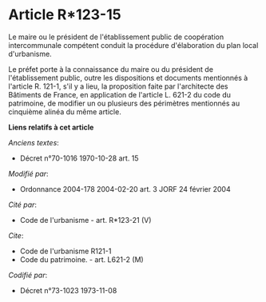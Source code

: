 # Article R*123-15

Le maire ou le président de l'établissement public de coopération intercommunale compétent conduit la procédure d'élaboration
du plan local d'urbanisme.

Le préfet porte à la connaissance du maire ou du président de l'établissement public, outre les dispositions et documents
mentionnés à l'article R. 121-1, s'il y a lieu, la proposition faite par l'architecte des Bâtiments de France, en application
de l'article L. 621-2 du code du patrimoine, de modifier un ou plusieurs des périmètres mentionnés au cinquième alinéa du
même article.

**Liens relatifs à cet article**

_Anciens textes_:

  - Décret n°70-1016 1970-10-28 art. 15

_Modifié par_:

  - Ordonnance 2004-178 2004-02-20 art. 3 JORF 24 février 2004

_Cité par_:

  - Code de l'urbanisme - art. R*123-21 (V)

_Cite_:

  - Code de l'urbanisme R121-1
  - Code du patrimoine. - art. L621-2 (M)

_Codifié par_:

  - Décret n°73-1023 1973-11-08
